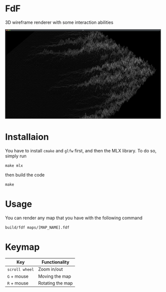 # FdF
3D wireframe renderer with some interaction abilities

![A map rendered with FdF](./screenshots/t1.png "maps/t1.fdf")

# Installaion
You have to install `cmake` and `glfw` first, and then the MLX library. To do so, simply run
```
make mlx
```
then build the code
```
make
```

# Usage
You can render any map that you have with the following command
```
build/fdf maps/[MAP_NAME].fdf
```

# Keymap
|Key|Functionality|
|---|---|
|`scroll wheel`|Zoom in/out|
|`G` + mouse|Moving the map|
|`R` + mouse|Rotating the map|
